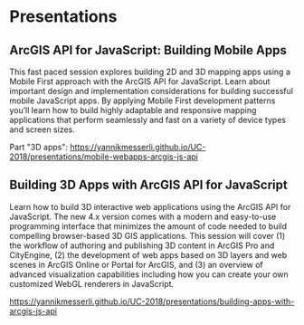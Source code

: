 # Presentations

## ArcGIS API for JavaScript: Building Mobile Apps

This fast paced session explores building 2D and 3D mapping apps using a Mobile First approach with the ArcGIS API for JavaScript. Learn about important design and implementation considerations for building successful mobile JavaScript apps. By applying Mobile First development patterns you’ll learn how to build highly adaptable and responsive mapping applications that perform seamlessly and fast on a variety of device types and screen sizes. 

Part "3D apps": https://yannikmesserli.github.io/UC-2018/presentations/mobile-webapps-arcgis-js-api

## Building 3D Apps with ArcGIS API for JavaScript

Learn how to build 3D interactive web applications using the ArcGIS API for JavaScript. The new 4.x version comes with a modern and easy-to-use programming interface that minimizes the amount of code needed to build compelling browser-based 3D GIS applications. This session will cover (1) the workflow of authoring and publishing 3D content in ArcGIS Pro and CityEngine, (2) the development of web apps based on 3D layers and web scenes in ArcGIS Online or Portal for ArcGIS, and (3) an overview of advanced visualization capabilities including how you can create your own customized WebGL renderers in JavaScript.

https://yannikmesserli.github.io/UC-2018/presentations/building-apps-with-arcgis-js-api
